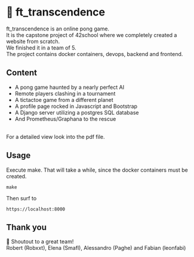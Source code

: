 # 🏓 ft_transcendence
ft_transcendence is an online pong game.  
It is the capstone project of 42school where we completely created a website from scratch.  
We finished it in a team of 5.  
The project contains docker containers, devops, backend and frontend.  

## Content
- A pong game haunted by a nearly perfect AI
- Remote players clashing in a tournament
- A tictactoe game from a different planet
- A profile page rocked in Javascript and Bootstrap
- A Django server utilizing a postgres SQL database
- And Prometheus/Graphana to the rescue
<br>
For a detailed view look into the pdf file.  

## Usage
Execute make. That will take a while, since the docker containers must be created.  
```
make
```
Then surf to
```
https://localhost:8000
```

## Thank you
🚀 Shoutout to a great team!  
Robert (Robxxt), Elena (Smafl), Alessandro (Paghe) and Fabian (leonfabi)
